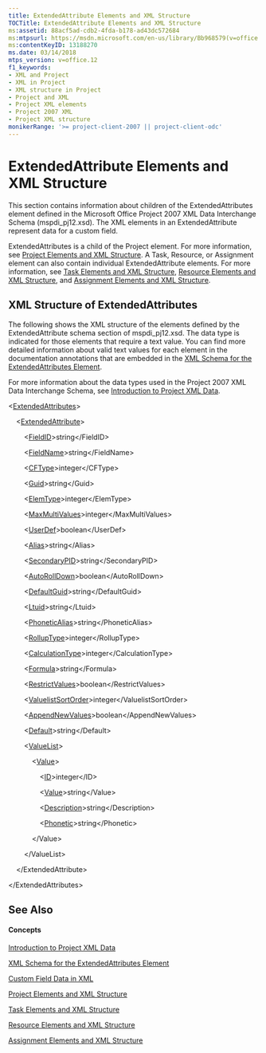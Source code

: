 ```yaml
---
title: ExtendedAttribute Elements and XML Structure
TOCTitle: ExtendedAttribute Elements and XML Structure
ms:assetid: 88acf5ad-cdb2-4fda-b178-ad43dc572684
ms:mtpsurl: https://msdn.microsoft.com/en-us/library/Bb968579(v=office.12)
ms:contentKeyID: 13188270
ms.date: 03/14/2018
mtps_version: v=office.12
f1_keywords:
- XML and Project
- XML in Project
- XML structure in Project
- Project and XML
- Project XML elements
- Project 2007 XML
- Project XML structure
monikerRange: '>= project-client-2007 || project-client-odc'
---
```


# ExtendedAttribute Elements and XML Structure




This section contains information about children of the ExtendedAttributes element defined in the Microsoft Office Project 2007 XML Data Interchange Schema (mspdi\_pj12.xsd). The XML elements in an ExtendedAttribute represent data for a custom field.

ExtendedAttributes is a child of the Project element. For more information, see [Project Elements and XML Structure](project-elements-and-xml-structure.md). A Task, Resource, or Assignment element can also contain individual ExtendedAttribute elements. For more information, see [Task Elements and XML Structure](task-elements-and-xml-structure.md), [Resource Elements and XML Structure](resource-elements-and-xml-structure.md), and [Assignment Elements and XML Structure](assignment-elements-and-xml-structure.md).

## XML Structure of ExtendedAttributes

The following shows the XML structure of the elements defined by the ExtendedAttribute schema section of mspdi\_pj12.xsd. The data type is indicated for those elements that require a text value. You can find more detailed information about valid text values for each element in the documentation annotations that are embedded in the [XML Schema for the ExtendedAttributes Element](xml-schema-for-the-extendedattributes-element.md).

For more information about the data types used in the Project 2007 XML Data Interchange Schema, see [Introduction to Project XML Data](introduction-to-project-xml-data.md).

\<[ExtendedAttributes](extendedattributes-element.md)\>

    \<[ExtendedAttribute](extendedattribute-element.md)\>

        \<[FieldID](fieldid-element.md)\>string\</FieldID\>

        \<[FieldName](fieldname-element.md)\>string\</FieldName\>

        \<[CFType](cftype-element.md)\>integer\</CFType\>

        \<[Guid](guid-element-multiple-parents.md)\>string\</Guid\>

        \<[ElemType](elemtype-element.md)\>integer\</ElemType\>

        \<[MaxMultiValues](maxmultivalues-element.md)\>integer\</MaxMultiValues\>

        \<[UserDef](userdef-element.md)\>boolean\</UserDef\>

        \<[Alias](alias-element.md)\>string\</Alias\>

        \<[SecondaryPID](secondarypid-element.md)\>string\</SecondaryPID\>

        \<[AutoRollDown](autorolldown-element.md)\>boolean\</AutoRollDown\>

        \<[DefaultGuid](defaultguid-element.md)\>string\</DefaultGuid\>

        \<[Ltuid](ltuid-element.md)\>string\</Ltuid\>

        \<[PhoneticAlias](phoneticalias-element.md)\>string\</PhoneticAlias\>

        \<[RollupType](rolluptype-element.md)\>integer\</RollupType\>

        \<[CalculationType](calculationtype-element.md)\>integer\</CalculationType\>

        \<[Formula](formula-element.md)\>string\</Formula\>

        \<[RestrictValues](restrictvalues-element.md)\>boolean\</RestrictValues\>

        \<[ValuelistSortOrder](valuelistsortorder-element.md)\>integer\</ValuelistSortOrder\>

        \<[AppendNewValues](appendnewvalues-element.md)\>boolean\</AppendNewValues\>

        \<[Default](default-element-extendedattribute.md)\>string\</Default\>

        \<[ValueList](valuelist-element.md)\>

            \<[Value](value-element.md)\>

                \<[ID](id-element.md)\>integer\</ID\>

                \<[Value](value-element.md)\>string\</Value\>

                \<[Description](description-element.md)\>string\</Description\>

                \<[Phonetic](phonetic-element.md)\>string\</Phonetic\>

            \</Value\>

        \</ValueList\>

    \</ExtendedAttribute\>

\</ExtendedAttributes\>

## See Also

#### Concepts

[Introduction to Project XML Data](introduction-to-project-xml-data.md)

[XML Schema for the ExtendedAttributes Element](xml-schema-for-the-extendedattributes-element.md)

[Custom Field Data in XML](custom-field-data-in-xml.md)

[Project Elements and XML Structure](project-elements-and-xml-structure.md)

[Task Elements and XML Structure](task-elements-and-xml-structure.md)

[Resource Elements and XML Structure](resource-elements-and-xml-structure.md)

[Assignment Elements and XML Structure](assignment-elements-and-xml-structure.md)

